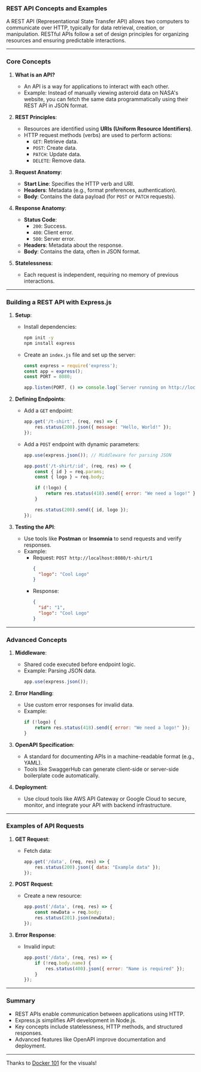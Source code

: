 ### REST API Concepts and Examples

A REST API (Representational State Transfer API) allows two computers to communicate over HTTP, typically for data retrieval, creation, or manipulation. RESTful APIs follow a set of design principles for organizing resources and ensuring predictable interactions.

---

### **Core Concepts**

1. **What is an API?**
   - An API is a way for applications to interact with each other.
   - Example: Instead of manually viewing asteroid data on NASA's website, you can fetch the same data programmatically using their REST API in JSON format.

2. **REST Principles**:
   - Resources are identified using **URIs (Uniform Resource Identifiers)**.
   - HTTP request methods (verbs) are used to perform actions:
     - `GET`: Retrieve data.
     - `POST`: Create data.
     - `PATCH`: Update data.
     - `DELETE`: Remove data.

3. **Request Anatomy**:
   - **Start Line**: Specifies the HTTP verb and URI.
   - **Headers**: Metadata (e.g., format preferences, authentication).
   - **Body**: Contains the data payload (for `POST` or `PATCH` requests).

4. **Response Anatomy**:
   - **Status Code**:
     - `200`: Success.
     - `400`: Client error.
     - `500`: Server error.
   - **Headers**: Metadata about the response.
   - **Body**: Contains the data, often in JSON format.

5. **Statelessness**:
   - Each request is independent, requiring no memory of previous interactions.

---

### **Building a REST API with Express.js**

1. **Setup**:
   - Install dependencies:
     ```bash
     npm init -y
     npm install express
     ```
   - Create an `index.js` file and set up the server:
     ```javascript
     const express = require('express');
     const app = express();
     const PORT = 8080;

     app.listen(PORT, () => console.log(`Server running on http://localhost:${PORT}`));
     ```

2. **Defining Endpoints**:
   - Add a `GET` endpoint:
     ```javascript
     app.get('/t-shirt', (req, res) => {
         res.status(200).json({ message: "Hello, World!" });
     });
     ```

   - Add a `POST` endpoint with dynamic parameters:
     ```javascript
     app.use(express.json()); // Middleware for parsing JSON

     app.post('/t-shirt/:id', (req, res) => {
         const { id } = req.params;
         const { logo } = req.body;

         if (!logo) {
             return res.status(418).send({ error: "We need a logo!" });
         }

         res.status(200).send({ id, logo });
     });
     ```

3. **Testing the API**:
   - Use tools like **Postman** or **Insomnia** to send requests and verify responses.
   - Example:
     - Request: `POST http://localhost:8080/t-shirt/1`
       ```json
       {
         "logo": "Cool Logo"
       }
       ```
     - Response:
       ```json
       {
         "id": "1",
         "logo": "Cool Logo"
       }
       ```

---

### **Advanced Concepts**

1. **Middleware**:
   - Shared code executed before endpoint logic.
   - Example: Parsing JSON data.
     ```javascript
     app.use(express.json());
     ```

2. **Error Handling**:
   - Use custom error responses for invalid data.
   - Example:
     ```javascript
     if (!logo) {
         return res.status(418).send({ error: "We need a logo!" });
     }
     ```

3. **OpenAPI Specification**:
   - A standard for documenting APIs in a machine-readable format (e.g., YAML).
   - Tools like SwaggerHub can generate client-side or server-side boilerplate code automatically.

4. **Deployment**:
   - Use cloud tools like AWS API Gateway or Google Cloud to secure, monitor, and integrate your API with backend infrastructure.

---

### **Examples of API Requests**

1. **GET Request**:
   - Fetch data:
     ```javascript
     app.get('/data', (req, res) => {
         res.status(200).json({ data: "Example data" });
     });
     ```

2. **POST Request**:
   - Create a new resource:
     ```javascript
     app.post('/data', (req, res) => {
         const newData = req.body;
         res.status(201).json(newData);
     });
     ```

3. **Error Response**:
   - Invalid input:
     ```javascript
     app.post('/data', (req, res) => {
         if (!req.body.name) {
             res.status(400).json({ error: "Name is required" });
         }
     });
     ```

---

### Summary
- REST APIs enable communication between applications using HTTP.
- Express.js simplifies API development in Node.js.
- Key concepts include statelessness, HTTP methods, and structured responses.
- Advanced features like OpenAPI improve documentation and deployment. 

---

Thanks to [Docker 101](https://www.youtube.com/watch?v=rIrNIzy6U_g) for the visuals!
